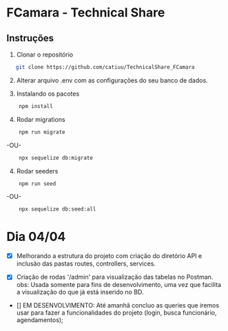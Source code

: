 # FCamara - Technical Share

## Instruções

1. Clonar o repositório

```sh
   git clone https://github.com/catiuu/TechnicalShare_FCamara
```

2. Alterar arquivo .env com as configurações do seu banco de dados.

3. Instalando os pacotes

```sh
    npm install
```

4. Rodar migrations

```sh
    npm run migrate
```

-OU-

```sh
    npx sequelize db:migrate
```

4. Rodar seeders

```sh
    npm run seed
```

-OU-

```sh
    npx sequelize db:seed:all
```

# Dia 04/04

- [x] Melhorando a estrutura do projeto com criação do diretório API e inclusão das pastas routes, controllers, services.

- [x] Criação de rodas '/admin' para visualização das tabelas no Postman.  
      obs: Usada somente para fins de desenvolvimento, uma vez que facilita a visualização do que já está inserido no BD.

- [] EM DESENVOLVIMENTO: Até amanhã concluo as queries que iremos usar para fazer a funcionalidades do projeto (login, busca funcionário, agendamentos);
